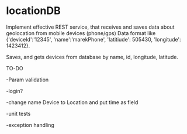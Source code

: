 # locationDB
Implement effective REST service, that receives and saves data about geolocation from mobile devices (phone/gps)
Data format like {'deviceId':'12345', 'name':'marekPhone', 'latitiude': 505430, 'longitude': 1423412}.

Saves, and gets devices from database by name, id, longitude, latitude.



TO-DO

-Param validation

-login?

-change name Device to Location and put time as field

-unit tests

-exception handling
